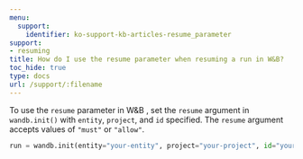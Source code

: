 ```yaml
---
menu:
  support:
    identifier: ko-support-kb-articles-resume_parameter
support:
- resuming
title: How do I use the resume parameter when resuming a run in W&B?
toc_hide: true
type: docs
url: /support/:filename
---
```


To use the `resume` parameter in W&B , set the `resume` argument in `wandb.init()` with `entity`, `project`, and `id` specified. The `resume` argument accepts values of `"must"` or `"allow"`. 

  ```python
  run = wandb.init(entity="your-entity", project="your-project", id="your-run-id", resume="must")
  ```